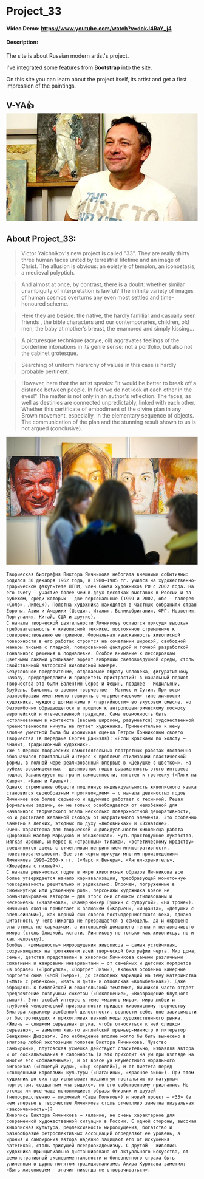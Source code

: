 # Project_33
#### Video Demo:  https://www.youtube.com/watch?v=dokJ4RaY_j4
#### Description:
The site is about Russian modern artist's project.

I've integrated some features from **Bootstrap** into the site.

On this site you can learn about the project itself, its artist and get a first impression of the paintings.

**V-YA**:+1:
![This is an image](img/v-ya2.jpg)
--
## About Project_33:

> Victor Yaichnikov's new project is called "33". They are really thirty three human faces united by terrestrial lifetime and an image of Christ. The allusion is obvious: an epistyle of templon, an iconostasis, a medieval polyptich.

> And almost at once, by contrast, there is a doubt: whether similar unambiguity of interpretation is lawful? The infinite variety of images of human cosmos overturns any even most settled and time-honoured scheme.

> Here they are beside: the native, the hardly familiar and casually seen friends , the bible characters and our contemporaries, children, old men, the baby at mother’s breast, the enamored and simply kissing…

> A picturesque technique (acryle, oil) aggravates feelings of the borderline intonations in its genre sense: not a portfolio, but also not the cabinet grotesque.

> Searching of uniform hierarchy of values in this case is hardly probable pertinent.

> However, here that the artist speaks: "It would be better to break off a distance between people. In fact we do not look at each other in the eyes!" The matter is not only in an author's reflection. The faces, as well as destinies are connected unpredictably,
linked with each other. Whether this certificate of embodiment of the divine plan in any Brown movement, especially, in the elementary sequence of objects. The communication of the plan and the stunning result shown to us is not argued (conclusive).

![This is an image](img/33-s.jpg)

```
Творческая биография Виктора Яичникова небогата внешними событиями: родился 30 декабря 1962 года, в 1980–1985 гг. учился на художественно-графическом факультете ЛГПИ, член Союза художников РФ с 2002 года. На его счету – участие более чем в двух десятках выставок в России и за рубежом, среди которых – две персональные (1999 и 2002, обе – галерея «Соло», Липецк). Полотна художника находятся в частных собраниях стран Европы, Азии и Америки (Швеция, Италия, Великобритания, ФРГ, Норвегия, Португалия, Китай, США и другие).
С начала творческой деятельности Яичникову остаются присущи высокая требовательность к живописной технике, постоянное стремление к совершенствованию ее приемов. Формальная изысканность живописной поверхности в его работах строится на сочетании широкой, свободной манеры письма с гладкой, полированной фактурой и точной разработкой тонального решения в подмалевке. Особое внимание к лессировкам цветными лаками усиливает эффект вибрации световоздушной среды, столь свойственной авторской живописной манере.
Безусловное предпочтение, отдаваемое образу человека, фигуративному началу, предопределили и приоритеты пристрастий: в начальный период творчества это были Валентин Серов и Фешин, позднее – Модильяни, Врубель, Бальтюс, в зрелом творчестве – Матисс и Сутин. При всем разнообразии имен можно говорить о «гармоническом» типе личности художника, чуждого догматизма и «партийности» во вкусовом смысле, но безошибочно обращающегося в прошлом к антропоцентрическому космосу европейской и отечественной традиции. Сама возможность быть истолкованным в контексте (весьма широком, разумеется) художественной преемственности ничуть не пугает художника. Применительно к нему вполне уместной была бы ироничная оценка Петром Конниковым своего творчества (в передаче Сергея Даниэля): «Если красками по холсту – значит, традиционный художник».
Уже в первых творческих самостоятельных портретных работах явственно обозначился пристальный интерес к проблеме стилизации пластической формы, в полной мере реализованный впервые в «Девушке с цветком». На рубеже восьмидесятых – девяностых годов выраженность этого интереса подчас балансирует на грани самоценности, тяготея к гротеску («Пляж на Капри», «Каин и Авель»).
Однако стремление обрести подлинную индивидуальность живописного языка становится своеобразным «противоядием» – с начала девяностых годов Яичников все более серьезно и вдумчиво работает с техникой. Решая формальные задачи, он не только освобождается от неизбежной для начального творческого этапа несколько поверхностной декоративности, но и достигает желанной свободы от нарративного элемента. Это особенно заметно в легких, этюдных по духу «Любовниках» и «Эхнатоне».
Очень характерна для творческой индивидуальности живописца работа «Дорожный мастер Марчуков и обнаженная». Чуть простодушное лукавство, мягкая ирония, интерес к «странным» типажам, «эстетическому юродству» соединяются здесь с отчетливым непринятием иллюстративности, повествовательности. Все эти черты присущи многим произведениям Яичникова 1990–2000-х гг. («Марс и Венера», «Ангел-хранитель», «Жозефина с лилией»).
С начала девяностых годов в мире живописных образов Яичникова все более утверждается начало карнавализации, преобразующей монотонную повседневность решительно и радикально. Впрочем, погруженные в сиюминутную или усвоенную роль, персонажи художника вовсе не романтизированы автором – для этого они слишком стилизованы и несерьезны («Казанова», «Камер-юнкер Пушкин с супругой», «На троне»). Яичников охотно прибегает к аллюзиям («Кармен», «Инфанта», «Девушки с апельсинами»), как верный сын своего постмодернистского века, однако цитатность у него никогда не превращается в самоцель, да и окрашена она отнюдь не сарказмом, а интонацией домашнего тепла и ненавязчивого юмора (столь близкой, кстати, Яичникову не только как живописцу, но и как человеку).
Вообще, «домашность» мироощущения живописца – самая устойчивая, сохраняющаяся на протяжении всей творческой биографии черта. Мир дома, семьи, детства представлен в живописи Яичникова самыми различными сюжетными и жанровыми инвариантами – от семейных и детских портретов «в образе» («Прогулка», «Портрет Лизы»), включая особенно камерные портреты сына («Мой Пьеро»), до свободных вариаций на тему материнства («Мать с ребенком», «Мать и дитя» и отцовская «Колыбельная»). Даже обращаясь к библейской и евангельской тематике, Яичников часто отдает предпочтение созвучным сюжетам («Поклонение», «Возвращение блудного сына»). Этот особый интерес к теме «малого мира», мира любви и глубокой человеческой привязанности придает живописному творчеству Виктора характер особенной целостности, верности себе, вне зависимости от быстротекущих и прихотливых веяний моды художественного рынка.
«Жизнь – слишком серьезная штука, чтобы относиться к ней слишком серьезно», – заметил как-то английский премьер-министр и литератор Бенджамин Дизраэли. Это наблюдение вполне могло бы быть вынесено в эпиграф любой экспозиции полотен Виктора Яичникова. Чувство самоиронии, плутовская усмешка действуют спасительно, избавляя автора и от соскальзывания в салонность (а это приходит на ум при взгляде на многие его «обнаженные»), и от вовсе уж неуместного морального ригоризма («Поцелуй Иуды», «Пир королей»), и от пиетета перед «священными коровами» культуры («Паганини», «Красное вино»). При этом художник до сих пор испытывает подлинную ностальгию по натурным портретам, созданным «на выдохе», по его собственному признанию. Не отсюда ли все чаще появляющиеся образы близких и друзей (непосредственно – лиричный «Саша Поляков») и новый проект – «33» (в нем впервые в творчестве Яичникова столь отчетливо заметна визуальная «законченность»)?
Живопись Виктора Яичникова – явление, не очень характерное для современной художественной ситуации в России. С одной стороны, высокая живописная культура, рефлексивность мироощущения, богатство и разнообразие ретроспективных ассоциаций определяют ее уровень, а ирония и самоирония автора надежно защищают его от искушения патетикой, столь присущей псевдоакадемизму. С другой – живопись художника принципиально дистанцирована от актуального искусства, от демонстративной экспериментальности и болезненного страха быть уличенным в дурно понятом традиционализме. Акира Куросава заметил: «Быть живописцем – значит никогда не отворачиваться».
```